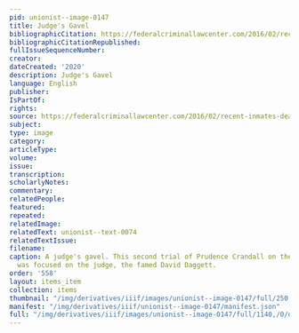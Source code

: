 ```yaml
---
pid: unionist--image-0147
title: Judge's Gavel
bibliographicCitation: https://federalcriminallawcenter.com/2016/02/recent-inmates-death-raises-questions-police-restraint-techniques/gavel-law-concept/
bibliographicCitationRepublished: 
fullIssueSequenceNumber: 
creator: 
dateCreated: '2020'
description: Judge's Gavel
language: English
publisher: 
IsPartOf: 
rights: 
source: https://federalcriminallawcenter.com/2016/02/recent-inmates-death-raises-questions-police-restraint-techniques/gavel-law-concept/
subject: 
type: image
category: 
articleType: 
volume: 
issue: 
transcription: 
scholarlyNotes: 
commentary: 
relatedPeople: 
featured: 
repeated: 
relatedImage: 
relatedText: unionist--text-0074
relatedTextIssue: 
filename: 
caption: A judge's gavel. This second trial of Prudence Crandall on the Black Law
  was focused on the judge, the famed David Daggett.
order: '558'
layout: items_item
collection: items
thumbnail: "/img/derivatives/iiif/images/unionist--image-0147/full/250,/0/default.jpg"
manifest: "/img/derivatives/iiif/unionist--image-0147/manifest.json"
full: "/img/derivatives/iiif/images/unionist--image-0147/full/1140,/0/default.jpg"
---
```

